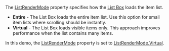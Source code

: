 The [ListRenderMode](https://docs.devexpress.com/Blazor/DevExpress.Blazor.DxListBox-2.ListRenderMode) property specifies how the [List Box](https://docs.devexpress.com/Blazor/DevExpress.Blazor.DxListBox-2) loads the item list.

*   **Entire** - The List Box loads the entire item list. Use this option for small item lists where scrolling should be instantly.
*   **Virtual** - The List Box loads visible items only. This approach improves performance when the list contains many items.

In this demo, the [ListRenderMode](https://docs.devexpress.com/Blazor/DevExpress.Blazor.DxListBox-2.ListRenderMode) property is set to [ListRenderMode.Virtual](https://docs.devexpress.com/Blazor/DevExpress.Blazor.ListRenderMode).

